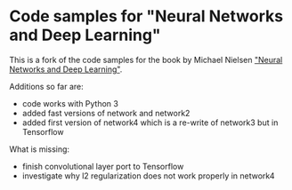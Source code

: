 # Code samples for "Neural Networks and Deep Learning"

This is a fork of the code samples for the book by Michael Nielsen ["Neural Networks
and Deep Learning"](http://neuralnetworksanddeeplearning.com).

Additions so far are:

- code works with Python 3
- added fast versions of network and network2
- added first version of network4 which is a re-write of network3 but in Tensorflow

What is missing:

- finish convolutional layer port to Tensorflow
- investigate why l2 regularization does not work properly in network4